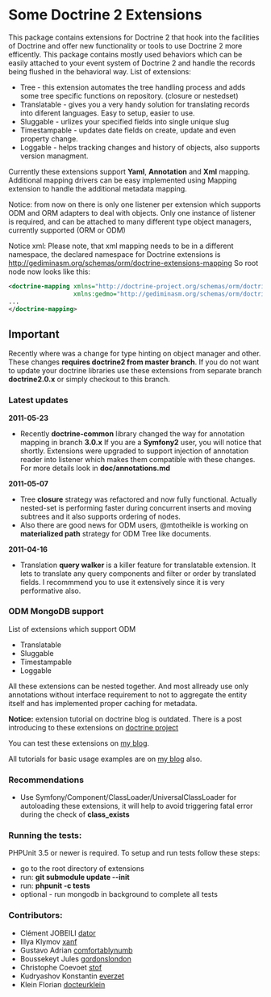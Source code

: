 # Some Doctrine 2 Extensions

This package contains extensions for Doctrine 2 that hook into the facilities of Doctrine and
offer new functionality or tools to use Doctrine 2 more efficently. This package contains mostly
used behaviors which can be easily attached to your event system of Doctrine 2 and handle the
records being flushed in the behavioral way. List of extensions:

- Tree - this extension automates the tree handling process and adds some tree specific functions on repository. (closure or nestedset)
- Translatable - gives you a very handy solution for translating records into diferent languages. Easy to setup, easier to use.
- Sluggable - urlizes your specified fields into single unique slug
- Timestampable - updates date fields on create, update and even property change.
- Loggable - helps tracking changes and history of objects, also supports version managment.

Currently these extensions support **Yaml**, **Annotation**  and **Xml** mapping. Additional mapping drivers
can be easy implemented using Mapping extension to handle the additional metadata mapping.

Notice: from now on there is only one listener per extension which supports ODM and ORM adapters to deal with objects. Only one instance of listener is 
required, and can be attached to many different type object managers, currently supported (ORM or ODM)

Notice xml: Please note, that xml mapping needs to be in a different namespace, the declared namespace for
Doctrine extensions is http://gediminasm.org/schemas/orm/doctrine-extensions-mapping
So root node now looks like this:
```xml
<doctrine-mapping xmlns="http://doctrine-project.org/schemas/orm/doctrine-mapping"
                  xmlns:gedmo="http://gediminasm.org/schemas/orm/doctrine-extensions-mapping">
...
</doctrine-mapping>
```

## Important

Recently where was a change for type hinting on object manager and other. These changes
**requires doctrine2 from master branch**. If you do not want to update your doctrine libraries
use these extensions from separate branch **doctrine2.0.x** or simply checkout to this branch.

### Latest updates

**2011-05-23**

- Recently **doctrine-common** library changed the way for annotation mapping in branch **3.0.x**
If you are a **Symfony2** user, you will notice that shortly. Extensions were upgraded to support
injection of annotation reader into listener which makes them compatible with these changes. For more
details look in **doc/annotations.md**

**2011-05-07**

- Tree **closure** strategy was refactored and now fully functional. Actually nested-set
is performing faster during concurrent inserts and moving subtrees and it also supports
ordering of nodes.
- Also there are good news for ODM users, @mtotheikle is working on **materialized path**
strategy for ODM Tree like documents.

**2011-04-16**

- Translation **query walker** is a killer feature for translatable extension. It lets to
translate any query components and filter or order by translated fields. I recommmend you
to use it extensively since it is very performative also.

### ODM MongoDB support

List of extensions which support ODM

- Translatable
- Sluggable
- Timestampable
- Loggable

All these extensions can be nested together. And most allready use only annotations without interface requirement
to not to aggregate the entity itself and has implemented proper caching for metadata.

**Notice:** extension tutorial on doctrine blog is outdated.
There is a post introducing to these extensions on [doctrine project](http://www.doctrine-project.org/blog/doctrine2-behavioral-extensions "Doctrine2 behavior extensions")

You can test these extensions on [my blog](http://gediminasm.org/test/ "Test doctrine behavior extensions").

All tutorials for basic usage examples are on [my blog](http://gediminasm.org "Tutorials for extensions") also.

### Recommendations

- Use Symfony/Component/ClassLoader/UniversalClassLoader for autoloading these extensions, it will help
to avoid triggering fatal error during the check of **class_exists**

### Running the tests:

PHPUnit 3.5 or newer is required.
To setup and run tests follow these steps:

- go to the root directory of extensions
- run: **git submodule update --init**
- run: **phpunit -c tests**
- optional - run mongodb in background to complete all tests

### Contributors:

- Clément JOBEILI [dator](http://github.com/dator)
- Illya Klymov [xanf](http://github.com/xanf)
- Gustavo Adrian [comfortablynumb](http://github.com/comfortablynumb)
- Boussekeyt Jules [gordonslondon](http://github.com/gordonslondon)
- Christophe Coevoet [stof](http://github.com/stof)
- Kudryashov Konstantin [everzet](http://github.com/everzet)
- Klein Florian [docteurklein](http://github.com/docteurklein)
